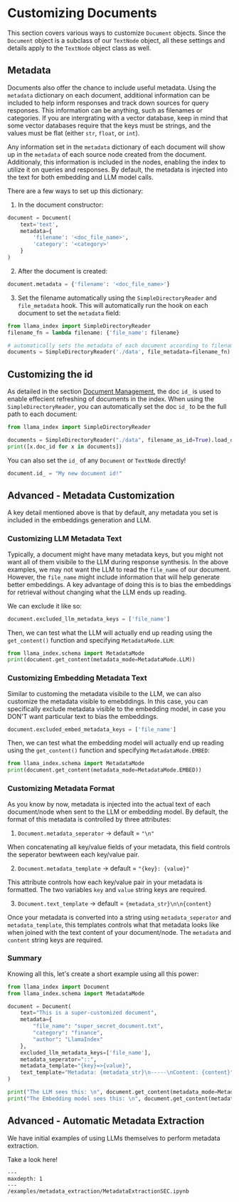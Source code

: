 # Customizing Documents

This section covers various ways to customize `Document` objects. Since the `Document` object is a subclass of our `TextNode` object, all these settings and details apply to the `TextNode` object class as well.

## Metadata

Documents also offer the chance to include useful metadata. Using the `metadata` dictionary on each document, additional information can be included to help inform responses and track down sources for query responses. This information can be anything, such as filenames or categories. If you are intergrating with a vector database, keep in mind that some vector databases require that the keys must be strings, and the values must be flat (either `str`, `float`, or `int`).

Any information set in the `metadata` dictionary of each document will show up in the `metadata` of each source node created from the document. Additionaly, this information is included in the nodes, enabling the index to utilize it on queries and responses. By default, the metadata is injected into the text for both embedding and LLM model calls.

There are a few ways to set up this dictionary:

1. In the document constructor:

```python
document = Document(
    text='text', 
    metadata={
        'filename': '<doc_file_name>', 
        'category': '<category>'
    }
)
```

2. After the document is created:

```python
document.metadata = {'filename': '<doc_file_name>'}
```

3. Set the filename automatically using the `SimpleDirectoryReader` and `file_metadata` hook. This will automatically run the hook on each document to set the `metadata` field:

```python
from llama_index import SimpleDirectoryReader
filename_fn = lambda filename: {'file_name': filename}

# automatically sets the metadata of each document according to filename_fn
documents = SimpleDirectoryReader('./data', file_metadata=filename_fn)
```

## Customizing the id

As detailed in the section [Document Management](../index/document_management.md), the doc `id_` is used to enable effecient refreshing of documents in the index. When using the `SimpleDirectoryReader`, you can automatically set the doc `id_` to be the full path to each document:

```python
from llama_index import SimpleDirectoryReader

documents = SimpleDirectoryReader("./data", filename_as_id=True).load_data()
print([x.doc_id for x in documents])
```

You can also set the `id_` of any `Document` or `TextNode` directly!

```python
document.id_ = "My new document id!"
```

## Advanced - Metadata Customization

A key detail mentioned above is that by default, any metadata you set is included in the embeddings generation and LLM.

### Customizing LLM Metadata Text

Typically, a document might have many metadata keys, but you might not want all of them visibile to the LLM during response synthesis. In the above examples, we may not want the LLM to read the `file_name` of our document. However, the `file_name` might include information that will help generate better embeddings. A key advantage of doing this is to bias the embeddings for retrieval without changing what the LLM ends up reading. 

We can exclude it like so:

```python
document.excluded_llm_metadata_keys = ['file_name']
```

Then, we can test what the LLM will actually end up reading using the `get_content()` function and specifying `MetadataMode.LLM`:

```python
from llama_index.schema import MetadataMode
print(document.get_content(metadata_mode=MetadataMode.LLM))
```

### Customizing Embedding Metadata Text

Similar to customing the metadata visibile to the LLM, we can also customize the metadata visible to emebddings. In this case, you can specifically exclude metadata visible to the embedding model, in case you DON'T want particular text to bias the embeddings.

```python
document.excluded_embed_metadata_keys = ['file_name']
```

Then, we can test what the embedding model will actually end up reading using the `get_content()` function and specifying `MetadataMode.EMBED`:

```python
from llama_index.schema import MetadataMode
print(document.get_content(metadata_mode=MetadataMode.EMBED))
```

### Customizing Metadata Format

As you know by now, metadata is injected into the actual text of each document/node when sent to the LLM or embedding model. By default, the format of this metadata is controlled by three attributes:

1. `Document.metadata_seperator` -> default = `"\n"`

When concatenating all key/value fields of your metadata, this field controls the seperator bewtween each key/value pair.

2. `Document.metadata_template` -> default = `"{key}: {value}"`

This attribute controls how each key/value pair in your metadata is formatted. The two variables `key` and `value` string keys are required.

3. `Document.text_template` -> default = `{metadata_str}\n\n{content}`

Once your metadata is converted into a string using `metadata_seperator` and `metadata_template`, this templates controls what that metadata looks like when joined with the text content of your document/node. The `metadata` and `content` string keys are required.

### Summary

Knowing all this, let's create a short example using all this power:

```python
from llama_index import Document
from llama_index.schema import MetadataMode

document = Document(
    text="This is a super-customized document",
    metadata={
        "file_name": "super_secret_document.txt",
        "category": "finance",
        "author": "LlamaIndex"    
    },
    excluded_llm_metadata_keys=['file_name'],
    metadata_seperator="::",
    metadata_template="{key}=>{value}",
    text_template="Metadata: {metadata_str}\n-----\nContent: {content}",
)

print("The LLM sees this: \n", document.get_content(metadata_mode=MetadataMode.LLM))
print("The Embedding model sees this: \n", document.get_content(metadata_mode=MetadataMode.EMBED))
```


## Advanced - Automatic Metadata Extraction

We have initial examples of using LLMs themselves to perform metadata extraction.

Take a look here! 

```{toctree}
---
maxdepth: 1
---
/examples/metadata_extraction/MetadataExtractionSEC.ipynb
```